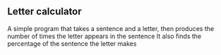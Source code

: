 ## Letter calculator
A simple program that takes a sentence and a letter, then produces the number of times the letter appears in the sentence
It also finds the percentage of the sentence the letter makes
